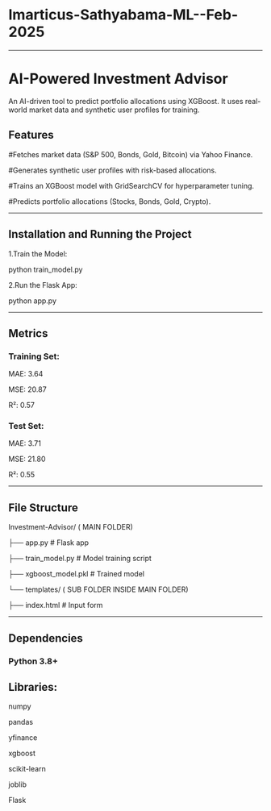 # Imarticus-Sathyabama-ML--Feb-2025
---
# AI-Powered Investment Advisor
 An AI-driven tool to predict portfolio allocations using XGBoost. It uses real-world market data and synthetic user profiles for training.

## Features
#Fetches market data (S&P 500, Bonds, Gold, Bitcoin) via Yahoo Finance.

#Generates synthetic user profiles with risk-based allocations.

#Trains an XGBoost model with GridSearchCV for hyperparameter tuning.

#Predicts portfolio allocations (Stocks, Bonds, Gold, Crypto).

---
## Installation and Running the Project

1.Train the Model:

python train_model.py

2.Run the Flask App:

python app.py

---
## Metrics

### Training Set:

MAE: 3.64

MSE: 20.87

R²: 0.57

### Test Set:

MAE: 3.71

MSE: 21.80

R²: 0.55

---
## File Structure
Investment-Advisor/ ( MAIN FOLDER)

├── app.py                  # Flask app

├── train_model.py          # Model training script

├── xgboost_model.pkl       # Trained model

└── templates/              ( SUB FOLDER INSIDE MAIN FOLDER)

   ├── index.html          # Input form
   
---
## Dependencies
### Python 3.8+

## Libraries:

numpy

pandas

yfinance

xgboost

scikit-learn

joblib

Flask



